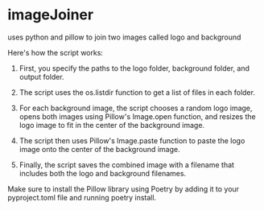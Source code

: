 # imageJoiner
uses python and pillow to join two images called logo and background

Here's how the script works:

1. First, you specify the paths to the logo folder, background folder, and output folder.

2. The script uses the os.listdir function to get a list of files in each folder.

3. For each background image, the script chooses a random logo image, opens both images using Pillow's Image.open function, and resizes the logo image to fit in the center of the background image.

4. The script then uses Pillow's Image.paste function to paste the logo image onto the center of the background image.

5. Finally, the script saves the combined image with a filename that includes both the logo and background filenames.

Make sure to install the Pillow library using Poetry by adding it to your pyproject.toml file and running poetry install.
